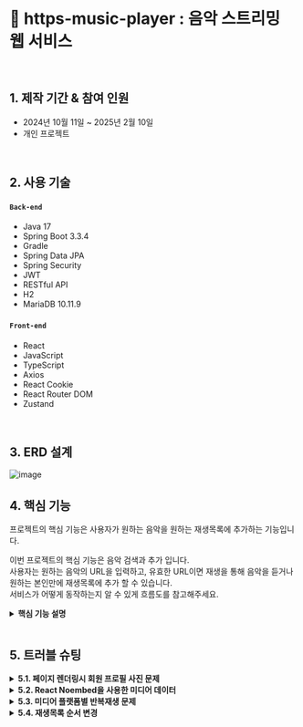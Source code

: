 # :pushpin: https-music-player : 음악 스트리밍 웹 서비스

</br>

## 1. 제작 기간 & 참여 인원
- 2024년 10월 11일 ~ 2025년 2월 10일
- 개인 프로젝트

</br>

## 2. 사용 기술
#### `Back-end`
  - Java 17
  - Spring Boot 3.3.4
  - Gradle
  - Spring Data JPA
  - Spring Security
  - JWT
  - RESTful API
  - H2
  - MariaDB 10.11.9
#### `Front-end`
  - React
  - JavaScript
  - TypeScript
  - Axios
  - React Cookie
  - React Router DOM
  - Zustand


</br>

## 3. ERD 설계

![image](https://github.com/user-attachments/assets/8cd6a3db-e5a0-41a6-b563-507eaea6d5d8)


## 4. 핵심 기능
프로젝트의 핵심 기능은 사용자가 원하는 음악을 원하는 재생목록에 추가하는 기능입니다.

이번 프로젝트의 핵심 기능은 음악 검색과 추가 입니다.</br>
사용자는 원하는 음악의 URL을 입력하고, 유효한 URL이면 재생을 통해 음악을 듣거나 원하는 본인만에 재생목록에 추가 할 수 있습니다.</br>
서비스가 어떻게 동작하는지 알 수 있게 흐름도를 참고해주세요.</br>


<details>
<summary><b>핵심 기능 설명</b></summary>
<div markdown="1">

### 4.1. 전체 흐름
![](https://github.com/ParkHanGyu/https-music-player/blob/master/assets/basic_flow.PNG?raw=true)

</br>


### 4.2. 사용자 요청
<details>
<summary><b>URL 정규식 체크</b></summary>
  
![](https://github.com/ParkHanGyu/https-music-player/blob/master/assets/1_videoSearch.png?raw=true)
  - React로 렌더링된 화면에서 사용자가 검색을 시도한 URL이 Youtube인지, SoundCloud인지 정규식으로 확인합니다.
  - URL이 Youtube 또는 SoundCloud인 경우 이후 Noembed을 사용해서 노래 정보를 받아와야 하기 때문에 Noembed에서 사용하는 형식에 맞게 URL을 정규화 시켜줍니다.
  - 정규화 시켜준 URL을 다른 컴포넌트에서 사용 할 수 있게 Zustand를 사용해 정규화한 URL를 set해줍니다.
  - Youtube 또는 SoundCloud 아닌 URL인 경우, 에러 메세지를 띄웁니다.

</br>
</details>


<details>
<summary><b>Noembed를 사용한 음악 정보 얻어오기</b></summary>

![](https://github.com/ParkHanGyu/https-music-player/blob/master/assets/2_setMusicInfo.png?raw=true)
  - useState를 사용해 infoData라는 상태를 관리합니다.
  - SoundCloud일 경우 제목에 포함된 불필요한 "by"(아티스트명)를 제거합니다.
  - setMusicInfo(url)을 호출하면 해당 URL의 미디어 정보를 가져와 infoData에 저장합니다.
  - 데이터를 가져올 때 noembed API를 이용하여 URL의 미디어 정보를 가져옵니다.
  - 실패하면 resetInfoData()를 호출해 기본값으로 초기화합니다.
  


</details>

<details>
<summary><b>Axios 비동기 요청</b></summary>
  
![](https://github.com/ParkHanGyu/https-music-player/blob/master/assets/3-2_API_playlistAddMusicRequest.png?raw=true)
  - Noembed를 통해 가져온 미디어 데이터를 비동기로 POST 요청해줍니다.
  - 이때 POST 요청으로 같이 보내줄 데이터는 미디어 데이터들을 담아둔 requestBody와 보안과 사용자를 구별하기 위해 accessToken을 포함해 서버로 보내줍니다.
  - 성공 시 응답 데이터 반환, 실패 시 에러 응답을 반환 해줍니다.
</details>


</br>


### 4.3. JWT Authentication Filter
<details>
<summary><b>유효한 JWT토큰인지 확인</b></summary>
  
![](https://github.com/ParkHanGyu/https-music-player/blob/master/assets/4_JWT_doFilterInternal.png?raw=true)
  - parseBearerToken() 메서드를 사용해 토큰이 올바른 형태인지 확인합니다. (parseBearerToken() 메서드에 대한 내용은 아래 "JWT 토큰 추출" 참고)
  - 정상적인 형태의 토큰이면 parseBearerToken() 메서드의 return 값으로 추출한 토큰값을 받습니다.
  - 추출한 토큰의 정보를 Spring Security가 알 수 있도록 UsernamePasswordAuthenticationToken을 생성해서 SecurityContext에 저장합니다.
    
</details>



<details>
<summary><b>JWT 토큰 추출(parseBearerToken메서드)</b></summary>
  
![](https://github.com/ParkHanGyu/https-music-player/blob/master/assets/5_JWT_parseBearerToken.png?raw=true)
 - 클라이언트에서 보낸 HTTP 요청 헤더에서 "Authorization" 필드가 존재하는지 확인합니다.
 - "Authorization" 필드가 존재하지 않는다면, parseBearerToken 메서드를 호출한곳에 null을 반환합니다.
 - "Authorization" 필드가 존재하는 경우, 해당 값이 "Bearer "로 시작하는지 확인합니다.
 - "Bearer "로 시작하지 않는다면 parseBearerToken 메서드를 호출한곳에 null을 반환합니다.
 - "Bearer "로 시작하는 경우, "Bearer " 이후의 문자열(토큰 값)만 추출하여 반환합니다. 
  
</details>

</br>

### 4.4. Controller
<details>
<summary><b>음악 추가 Controller</b></summary> 
  
![](https://github.com/ParkHanGyu/https-music-player/blob/master/assets/6-2_controller_addPlaylistToMusic.png?raw=true)
  
  - **요청 처리** 
    - Controller에서는 Spring Security가 허용한 요청을 받고 Service 계층으로 전달합니다.


  - **결과 응답** 
    - Service 계층에서 처리된 결과를 받아 MusicResponse 형태의 응답값을 클라이언트에 반환해줍니다.
    - 여기서 MusicResponse는 성공/실패의 여부를 알 수 있는 code와 message를 담고 있습니다.

</details>

</br>


### 4.5. Service(기능모음 interface)
<details>
<summary><b>음악 추가 Service interface</b></summary> 
  
![](https://github.com/ParkHanGyu/https-music-player/blob/master/assets/7-2_addPlayListToMusic_service_interface.png?raw=true)

 - service interface는 비즈니스 로직을 처리하는 서비스 계층의 인터페이스입니다.
 - 기능을 정의하는 역할을 하며, 실제 기능 구현은 serviceImpl클래스에서 수행됩니다.
</details>

</br>


### 4.6. Service implement(기능구현 Service)
<details>
<summary><b>재생목록 생성 Service 기능구현</b></summary> 

  - 클라이언트에서 받아온 데이터를 파싱합니다.
  - 추가할 음악이 중복인지 체크합니다.
  - 중복이라면 MusicResponse 형태의 응답값인 MusicResponse.existingMusic()을 반환합니다.
  - 추가하려는 음악의 재생목록이 존재하는지 확인하고 존재하다면 해당 재생목록의 리스트를 가져옵니다.
  - 존재하지 않다면 클라이언트에 400 Bad Request 응답을 반환해줍니다.
  - 가져온 음악 리스트에 추가하려는 음악을 포함하여 재생순서를 모두 재할당합니다.
  - 이후 MusicRepoSerivce를 통해 데이터베이스에 저장하기 위한 .save()를 실행해줍니다.
![](https://github.com/ParkHanGyu/https-music-player/blob/master/assets/8-2_addPlayListToMusic_service_impl.png?raw=true)
</details>


</br>


### 4.7. Repository
<details>
<summary><b>재생목록 생성 Repository</b></summary> 
  
  - MusicRepoSerivce는 비즈니스 로직을 담당하며, MusicRepository를 통해 데이터베이스와 상호작용합니다
  - MusicRepository는 JpaRepository를 상속받아 기본적인 CRUD 작업을 수행할 수 있도록 해줍니다.
  - 상속 받은 JpaRepository의 save 메서드를 실행합니다.


![](https://github.com/ParkHanGyu/https-music-player/blob/master/assets/9-2_addPlayListToMusic_repository_DB.png?raw=true)
</details>

</br>

</div>
</details>

</br>


## 5. 트러블 슈팅
<details>
  <summary><b>5.1. 페이지 렌더링시 회원 프로필 사진 문제</b></summary>

  - 웹서비스에 회원기능이 있으면 회원의 프로필 사진도 본인이 원하는 사진으로 바꾸면 좋을거 같아서 프로필 사진을 변경 할 수 있는 기능을 추가했습니다.
  
  - 하지만 사용자가 업로드한 이미지를 원하는 경로에 저장도 했고 DB에 프로필 사진 데이터도 저장해줬지만 비어있는 사진으로 렌더링되는 상황이였습니다. 
  
  - 확인해보니 브라우저에서 프로필 사진 부분 div의 backgroundImage가 브라우저에서 자동으로 리소스를 요청했습니다.
  
  - Spring Security는 기본적으로 .requestMatchers("도메인").permitAll()에 작성한 도메인을 제외한 모든 요청을 보호합니다.
  
  - 즉, 브라우저는 background-image: url(...)에서 url(...) 내부의 리소스를 네트워크 요청(GET)을 통해 가져오기 때문에 해당 경로도 HTTP 요청 인증/인가를 설정을 해줘야 했습니다.
  
    <details>
    <summary><b>기존 코드</b></summary>
    <div markdown="1">
    
    ~~~java
    /**
      SecurityConfig.java
     */
      @Bean
      public SecurityFilterChain securityFilterChain(HttpSecurity http) throws Exception {
          http
                  .cors(cors -> cors.configurationSource(corsConfigurationSource()))
                  .csrf(csrf -> csrf.disable()) 
                  .authorizeRequests(authz -> authz
                          .requestMatchers(HttpMethod.POST,"/api/auth/sign-up", "/api/auth/sign-in").permitAll()
                          .anyRequest().authenticated()  // 그 외 요청은 인증 필요
                  )
                  .addFilterBefore(jwtAuthenticationFilter, UsernamePasswordAuthenticationFilter.class); // 필터
    
          return http.build();
      }
    ~~~
    
    </div>
    </details>
  
    <details>
    <summary><b>개선된 코드</b></summary>
    <div markdown="1">
    
    ~~~java
    /**
      SecurityConfig.java
     */
      @Bean
      public SecurityFilterChain securityFilterChain(HttpSecurity http) throws Exception {
          http
                  .cors(cors -> cors.configurationSource(corsConfigurationSource()))
                  .csrf(csrf -> csrf.disable())
                  .authorizeRequests(authz -> authz
                          .requestMatchers(HttpMethod.GET,"/file/image/**").permitAll() // 이미지 경로 인증 없이 접근할 수 있도록 허용
                          .requestMatchers(HttpMethod.POST,"/api/auth/sign-up", "/api/auth/sign-in").permitAll()
                          .anyRequest().authenticated()  // 그 외 요청은 인증 필요
                  )
                  .addFilterBefore(jwtAuthenticationFilter, UsernamePasswordAuthenticationFilter.class); // 필터 등록
    
          return http.build();
      }
    ~~~
    
    </div>
  
  
  
    
    </details>
</details>

<!--  5.2 시작 -->
<details>
  <summary><b>5.2. React Noembed을 사용한 미디어 데이터</b></summary>

  - 사용자는 음악을 듣기 전, 누구의 어떤 음악인지 확인하고 듣기 때문에 미디어 정보가 필요합니다.
  - URL을 입력하면 해당 미디어 정보를 어떻게 가져올지 방식에 대해 고민했습니다.
  - YouTube Data API를 고려했지만, 제가 사용자일 경우 youtube만 사용하는게 너무 제한적이라 다양한 플랫폼을 지원하는 React Noembed를 사용했습니다.
  - React Noembed은 다양한 미디어 플랫폼(YouTube, SoundCloud, Vimeo 등) 지원하고 JSON 형식으로 썸네일, 제목, 작성자 등의 정보 제공해줍니다.
  - 하지만 문제는 여기서 Noembed을 썻을때 YouTube와 SoundCloud가 조금 다른게 있습니다.
  - 가져온 데이터에 title를 확인하면 Youtube는 정확히 "title"만 가져오고 SoundCloud 같은 경우 "title by 작성자" 형태로 가져옵니다.
    - 기존 Noembed을 통한 SoundCloud URL의 정보를 가져온 경우(vidTitle의 값을 보면 "by" 뒤에 오는 문자열은 author에 있는 글과 같다.)
    ![](https://github.com/ParkHanGyu/https-music-player/blob/master/assets/SoundCloud_by_before%20.PNG?raw=true)
    
  - 그러므로 SoundCloud에 대한 title 데이터는 "by 작성자"를 제외한 문자열을 가져오게 수정했습니다.


  
    <details>
    <summary><b>기존 코드</b></summary>
    <div markdown="1">
    
    ~~~typescript 
    /**
      useMediaInfo.ts
     */
    const noEmbed = "https://noembed.com/embed?url=";
    // 커스텀 훅: useMediaInfo (YouTube, SoundCloud 모두 지원)
    const useMediaInfo = (defaultImage: string) => {
      const [infoData, setInfoData] = useState<MusicInfoData>({
        vidUrl: "-",
        author: "-",
        thumb: defaultImage,
        vidTitle: "-",
      });
    
      const setMusicInfo = (
        url: string,
        callback?: (data: MusicInfoData) => void
      ) => {
        const fullUrl = `${noEmbed}${url}`;
        fetch(fullUrl)
          .then((res) => res.json())
          .then((data) => {
            const { url, author_name, thumbnail_url, title } = data;
            const newInfoData = {
              vidUrl: url || "-",
              author: author_name || "-",
              thumb: thumbnail_url || defaultImage,
              vidTitle: title || "-",
            };
    
            setInfoData(newInfoData);
            if (callback) callback(newInfoData); // 데이터 준비 후 콜백 호출
          })
          .catch((error) => {
            console.error("Failed to fetch media info:", error);
            resetInfoData();
          });
      };
    
      const resetInfoData = () => {
        setInfoData({
          vidUrl: "-",
          author: "-",
          thumb: defaultImage,
          vidTitle: "-",
        });
      };
    
      return {
        infoData,
        setInfoData,
        setMusicInfo,
        defaultImage,
        resetInfoData,
      };
    };
    
    export default useMediaInfo;
    ~~~
  
      
    </div>
    </details>

  
    <details>
    <summary><b>개선된 코드</b></summary>
    <div markdown="1">
    
    ~~~typescript
    /**
      useMediaInfo.ts
     */
      const noEmbed = "https://noembed.com/embed?url=";
    // 커스텀 훅: useMediaInfo (YouTube, SoundCloud 모두 지원)
    const useMediaInfo = (defaultImage: string) => {
      const [infoData, setInfoData] = useState<MusicInfoData>({
        vidUrl: "-",
        author: "-",
        thumb: defaultImage,
        vidTitle: "-",
      });
    
      const setMusicInfo = (
        url: string,
        callback?: (data: MusicInfoData) => void
      ) => {
        const fullUrl = `${noEmbed}${url}`;
        fetch(fullUrl)
          .then((res) => res.json())
          .then((data) => {
            const { url, author_name, thumbnail_url, title } = data;
            let processedTitle = title || "-";
            if (
              url.includes("soundcloud") &&
              title &&
              author_name &&
              title.includes(" by ") &&
              title.includes(author_name)
            ) {
              processedTitle = title.split(" by ")[0].trim();
            }
    
            const newInfoData = {
              vidUrl: url || "-",
              author: author_name || "-",
              thumb: thumbnail_url || defaultImage,
              vidTitle: processedTitle || "-",
            };
    
            setInfoData(newInfoData);
            if (callback) callback(newInfoData); // 데이터 준비 후 콜백 호출
          })
          .catch((error) => {
            console.error("Failed to fetch media info:", error);
            resetInfoData();
          });
      };
    
      const resetInfoData = () => {
        setInfoData({
          vidUrl: "-",
          author: "-",
          thumb: defaultImage,
          vidTitle: "-",
        });
      };
    
      return {
        infoData,
        setInfoData,
        setMusicInfo,
        defaultImage,
        resetInfoData,
      };
    };
    
    export default useMediaInfo;
    ~~~
    - SoundCloud의 경우 제목(title)이 "곡명 by 아티스트명" 형식이기 때문에 " by "를 기준으로 잘라서 "곡명"만 남겼습니다. 예를 들어, title = "제목 by 작성자" 라면 → "제목"만 저장됩니다.
    - 만약 SoundCloud의 제목에 by가 없을수도 있기 때문에 if문 조건으로 title의 문자열 값에 " by " 가 있는지 확인하고 " by "가 없는 SoundCloud URL이라면 title이 그대로 사용됩니다.
    - YouTube일 경우 title이 그대로 사용됩니다.
    
    </div>
    </details>
</details>

<!--  5.2 끝 -->

<!--  5.3 시작 -->
<details>
  <summary><b>5.3. 미디어 플랫폼별 반복재생 문제</b></summary>

  - 대부분의 모든 스트리밍 웹사이트는 반복재생 기능이 있습니다.
  - 해당 프로젝트에서는 ReactPlayer을 사용해 URL을 입력하면 Youtube 또는 SoundCloud에 미디어를 가져와서 재생하는 형식입니다.
  - ReactPlayer에 옵션을 보면 playing, onReady, onDuration, onEnded, loop, .. 등을 통해 미디어를 제어 할 수 있습니다. loop 옵션을 통해 반복재생을 구현했습니다.
  - 하지만 여기서 문제는 Youtube같은 경우 반복재생에 대한 기능을 지원하지만 SoundCloud에서는 반복재생에 대한 기능을 제공하지 않기 때문입니다.
  - SoundCloud는 반복재생에 대한 기능이 없기 때문에 Youtube에서도, SoundCloud에서도 공통적으로 작동하는 옵션인 ReactPlayer의 onEnded 옵션을 사용해서 반복재생 기능을 구현하기로 했습니다.

  
    <details>
    <summary><b>기존 코드</b></summary>
    <div markdown="1">
    
    ~~~typescript 
    /**
      PlayBar.tsx
     */
    const handleEnded = () => {
      onNextMusic();
    };
  
    return(
      <ReactPlayer
        ref={playerRef}
        url={playBarUrl}
        playing={isPlaying}
        onReady={handleReady}
        onDuration={handleDuration}
        loop={isLoop}
        onEnded={handleEnded}
        volume={volume}
        style={{ display: "none" }}
      />
    )
    ~~~
  
      
    </div>
    </details>

  
    <details>
    <summary><b>개선된 코드</b></summary>
    <div markdown="1">
    
    ~~~typescript
    /**
      PlayBar.tsx
    */
    const handleEnded = () => {
      if (playerRef.current && isLoop) {
        if (playBarUrl.includes("soundcloud")) {
          setPlayBarUrl(""); 
          setTimeout(() => setPlayBarUrl(playBarUrl), 10);
        } else {
          playerRef.current.seekTo(0);
        }
      } else if (!isLoop) {
        onNextMusic();
      }
    };
  
    return(
      <ReactPlayer
        ref={playerRef}
        url={playBarUrl}
        playing={isPlaying}
        onReady={handleReady}
        onDuration={handleDuration}
        onEnded={handleEnded}
        volume={volume}
        style={{ display: "none" }}
      />
    )
    ~~~
    - 기존 ReactPlayer에서 사용하던 loop 옵션을 제거하고 반복재생 여부에 따른 동작을 handleEnded() 메서드에서 처리하도록 수정
    - 만약 isLoop가 true이고 URL이 "soundcloud"인 경우 ReactPlayer의 URL값을 초기화해주고 setTimeout 콜백 함수를 호출하여 일정 시간 후에 URL을 업데이트합니다.
    - 만약 isLoop가 true이고 URL이 "soundcloud"가 아닌 경우(해당 프로젝트에서는 youtube인 경우) 해당 미디어의 진행도를 0으로 수정해줍니다.
    - 마지막 else if 조건문을 보면 기존 코드인 ReactPlayer의 옵션인 loop가 ture일경우 onEnded 옵션이 실행되지 않습니다. 결국 기존 코드에서 onEnded가 실행되려면 기본적으로 loop 값이 false입니다.
    - 하지만 수정 코드인 ReactPlayer을 보면 loop옵션을 사용하고 있지 않기 때문에 항상 onEnded가 실행되고 isLoop값에 따른 반복재생 또는 다음 음악으로 넘어가는 흐름으로 작성해줬습니다. 
    </div>
    </details>
</details>

<!--  5.3 끝 -->


<!--  5.4 시작 -->
<details>
  <summary><b>5.4. 재생목록 순서 변경</b></summary>

  -


  
  <details>
  <summary><b>기존 코드</b></summary>
  <div markdown="1">
  
  ~~~typescript 
  
  ~~~

    
  </div>
  </details>

  
  <details>
  <summary><b>개선된 코드</b></summary>
  <div markdown="1">
  
  ~~~typescript
  /**

   */

  ~~~
  -  
  </div>
  </details>
</details>

<!--  5.4 끝 -->










</br>

